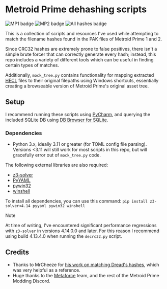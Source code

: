 # Metroid Prime dehashing scripts
![MP1 badge](https://img.shields.io/endpoint?url=https://gist.githubusercontent.com/Bearborg/ee95a1c1692c93f03ccf1fc684583c7a/raw/mp1_progress.json)
![MP2 badge](https://img.shields.io/endpoint?url=https://gist.githubusercontent.com/Bearborg/ee95a1c1692c93f03ccf1fc684583c7a/raw/mp2_progress.json)
![All hashes badge](https://img.shields.io/endpoint?url=https://gist.githubusercontent.com/Bearborg/ee95a1c1692c93f03ccf1fc684583c7a/raw/all_progress.json)

This is a collection of scripts and resources I've used while attempting to match the filename hashes found in the PAK
files of Metroid Prime 1 and 2.

Since CRC32 hashes are extremely prone to false positives, there isn't a simple brute forcer that can correctly
generate every hash; instead, this repo includes a variety of different tools which can be useful in finding certain
types of matches. 

Additionally, `mock_tree.py` contains functionality for mapping extracted [HECL](https://github.com/AxioDL/hecl) files to their original filepaths using
Windows shortcuts, essentially creating a browseable version of Metroid Prime's original asset tree.

## Setup
I recommend running these scripts using [PyCharm](https://www.jetbrains.com/pycharm/), and querying the included SQLite
DB using [DB Browser for SQLite](https://sqlitebrowser.org/). 

### Dependencies
* Python 3.x, ideally 3.11 or greater (for TOML config file parsing). Versions <3.11 will still work for most scripts in
this repo, but will gracefully error out of `mock_tree.py` code.

The following external libraries are also required:
* [z3-solver](https://pypi.org/project/z3-solver/)
* [PyYAML](https://pypi.org/project/PyYAML/)
* [pywin32](https://pypi.org/project/pywin32/)
* [winshell](https://pypi.org/project/winshell/)

To install all dependencies, you can use this command: `pip install z3-solver<4.14 pyyaml pywin32 winshell`

> [!NOTE]
> At time of writing, I've encountered significant performance regressions with `z3-solver` in versions 4.14.0.0 and
later. For this reason I recommend using build 4.13.4.0 when running the `decrc32.py` script.

## Credits
* Thanks to MrCheeze for [his work on matching Dread's hashes](https://github.com/MrCheeze/dread-tools/), which was very 
  helpful as a reference.
* Huge thanks to the [Metaforce](https://github.com/AxioDL/metaforce/) team, and the rest of the Metroid Prime Modding
  Discord.

